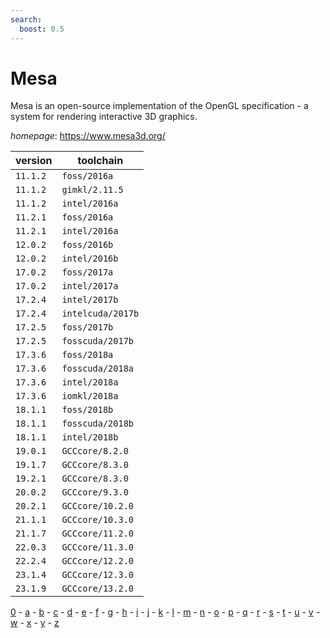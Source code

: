 ```yaml
---
search:
  boost: 0.5
---
```

# Mesa

Mesa is an open-source implementation of the OpenGL specification -  a system for rendering interactive 3D graphics.

*homepage*: <https://www.mesa3d.org/>

version | toolchain
--------|----------
``11.1.2`` | ``foss/2016a``
``11.1.2`` | ``gimkl/2.11.5``
``11.1.2`` | ``intel/2016a``
``11.2.1`` | ``foss/2016a``
``11.2.1`` | ``intel/2016a``
``12.0.2`` | ``foss/2016b``
``12.0.2`` | ``intel/2016b``
``17.0.2`` | ``foss/2017a``
``17.0.2`` | ``intel/2017a``
``17.2.4`` | ``intel/2017b``
``17.2.4`` | ``intelcuda/2017b``
``17.2.5`` | ``foss/2017b``
``17.2.5`` | ``fosscuda/2017b``
``17.3.6`` | ``foss/2018a``
``17.3.6`` | ``fosscuda/2018a``
``17.3.6`` | ``intel/2018a``
``17.3.6`` | ``iomkl/2018a``
``18.1.1`` | ``foss/2018b``
``18.1.1`` | ``fosscuda/2018b``
``18.1.1`` | ``intel/2018b``
``19.0.1`` | ``GCCcore/8.2.0``
``19.1.7`` | ``GCCcore/8.3.0``
``19.2.1`` | ``GCCcore/8.3.0``
``20.0.2`` | ``GCCcore/9.3.0``
``20.2.1`` | ``GCCcore/10.2.0``
``21.1.1`` | ``GCCcore/10.3.0``
``21.1.7`` | ``GCCcore/11.2.0``
``22.0.3`` | ``GCCcore/11.3.0``
``22.2.4`` | ``GCCcore/12.2.0``
``23.1.4`` | ``GCCcore/12.3.0``
``23.1.9`` | ``GCCcore/13.2.0``

[0](../0/index.md) - [a](../a/index.md) - [b](../b/index.md) - [c](../c/index.md) - [d](../d/index.md) - [e](../e/index.md) - [f](../f/index.md) - [g](../g/index.md) - [h](../h/index.md) - [i](../i/index.md) - [j](../j/index.md) - [k](../k/index.md) - [l](../l/index.md) - [m](../m/index.md) - [n](../n/index.md) - [o](../o/index.md) - [p](../p/index.md) - [q](../q/index.md) - [r](../r/index.md) - [s](../s/index.md) - [t](../t/index.md) - [u](../u/index.md) - [v](../v/index.md) - [w](../w/index.md) - [x](../x/index.md) - [y](../y/index.md) - [z](../z/index.md)

